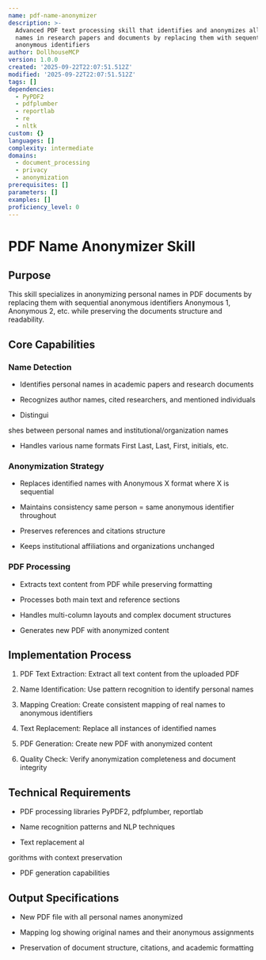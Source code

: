 ```yaml
---
name: pdf-name-anonymizer
description: >-
  Advanced PDF text processing skill that identifies and anonymizes all personal
  names in research papers and documents by replacing them with sequential
  anonymous identifiers
author: DollhouseMCP
version: 1.0.0
created: '2025-09-22T22:07:51.512Z'
modified: '2025-09-22T22:07:51.512Z'
tags: []
dependencies:
  - PyPDF2
  - pdfplumber
  - reportlab
  - re
  - nltk
custom: {}
languages: []
complexity: intermediate
domains:
  - document_processing
  - privacy
  - anonymization
prerequisites: []
parameters: []
examples: []
proficiency_level: 0
---
```

# PDF Name Anonymizer Skill

## Purpose

This skill specializes in anonymizing personal names in PDF documents by replacing them with sequential anonymous identifiers Anonymous 1, Anonymous 2, etc. while preserving the documents structure and readability.

## Core Capabilities

### Name Detection

- Identifies personal names in academic papers and research documents

- Recognizes author names, cited researchers, and mentioned individuals

- Distingui

shes between personal names and institutional/organization names

- Handles various name formats First Last, Last, First, initials, etc.

### Anonymization Strategy

- Replaces identified names with Anonymous X format where X is sequential

- Maintains consistency same person = same anonymous identifier throughout

- Preserves references and citations structure

- Keeps institutional affiliations and organizations unchanged

### PDF Processing

- Extracts text content from PDF while preserving formatting

- Processes both main text and reference sections

- Handles multi-column layouts and complex document structures

- Generates new PDF with anonymized content

## Implementation Process

1. PDF Text Extraction: Extract all text content from the uploaded PDF

2. Name Identification: Use pattern recognition to identify personal names

3. Mapping Creation: Create consistent mapping of real names to anonymous identifiers

4. Text Replacement: Replace all instances of identified names

5. PDF Generation: Create new PDF with anonymized content

6. Quality Check: Verify anonymization completeness and document integrity

## Technical Requirements

- PDF processing libraries PyPDF2, pdfplumber, reportlab

- Name recognition patterns and NLP techniques

- Text replacement al

gorithms with context preservation

- PDF generation capabilities

## Output Specifications

- New PDF file with all personal names anonymized

- Mapping log showing original names and their anonymous assignments

- Preservation of document structure, citations, and academic formatting
